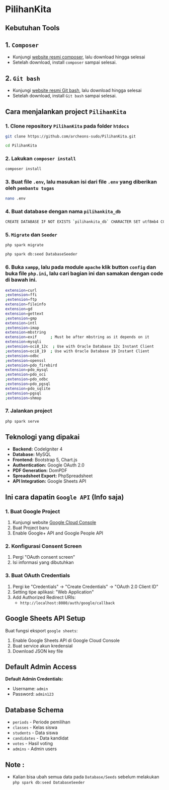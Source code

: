 # PilihanKita 

## Kebutuhan Tools

## 1. `Composer` 

- Kunjungi [website resmi composer](https://getcomposer.org/download/), lalu download hingga selesai
- Setelah download, install `composer` sampai selesai.

## 2. `Git bash`

- Kunjungi [website resmi Git bash](https://git-scm.com/downloads), lalu download hingga selesai
- Setelah download, install `Git bash` sampai selesai.


## Cara menjalankan project `PilihanKita`

### 1. Clone repository `PilihanKita` pada folder `htdocs`

```bash
git clone https://github.com/archeons-sudo/PilihanKita.git
```

```bash
cd PilihanKita
```

### 2. Lakukan `composer install`

```bash
composer install
```

### 3. Buat file `.env`, lalu masukan isi dari file `.env` yang diberikan oleh `pembantu tugas`

```bash
nano .env
```

### 4. Buat database dengan nama `pilihankita_db`

```bash
CREATE DATABASE IF NOT EXISTS `pilihankita_db` CHARACTER SET utf8mb4 COLLATE utf8mb4_unicode_ci;
```

### 5. `Migrate` dan `Seeder`

```bash
php spark migrate
```

```bash
php spark db:seed DatabaseSeeder
```

### 6. Buka `xampp`, lalu pada module `apache` klik button `config` dan buka file `php.ini`, lalu cari bagian ini dan samakan dengan code di bawah ini.

```bash
extension=curl
;extension=ffi
;extension=ftp
extension=fileinfo
extension=gd
extension=gettext
;extension=gmp
extension=intl
;extension=imap
extension=mbstring
extension=exif      ; Must be after mbstring as it depends on it
extension=mysqli
;extension=oci8_12c  ; Use with Oracle Database 12c Instant Client
;extension=oci8_19  ; Use with Oracle Database 19 Instant Client
;extension=odbc
;extension=openssl
;extension=pdo_firebird
extension=pdo_mysql
;extension=pdo_oci
;extension=pdo_odbc
;extension=pdo_pgsql
extension=pdo_sqlite
;extension=pgsql
;extension=shmop
```

### 7. Jalankan project

```bash
php spark serve
```

## Teknologi yang dipakai

- **Backend:** CodeIgniter 4
- **Database:** MySQL
- **Frontend:** Bootstrap 5, Chart.js
- **Authentication:** Google OAuth 2.0
- **PDF Generation:** DomPDF
- **Spreadsheet Export:** PhpSpreadsheet
- **API Integration:** Google Sheets API


## Ini cara dapatin `Google API` (Info saja)

### 1. Buat Google Project
1. Kunjungi website [Google Cloud Console](https://console.cloud.google.com/)
2. Buat Project baru
3. Enable Google+ API and Google People API

### 2. Konfigurasi Consent Screen
1. Pergi "OAuth consent screen"
2. Isi informasi yang dibutuhkan

### 3. Buat OAuth Credentials
1. Pergi ke  "Credentials" → "Create Credentials" → "OAuth 2.0 Client ID"
2. Setting tipe aplikasi: "Web Application"
3. Add Authorized Redirect URIs:
   - `http://localhost:8080/auth/google/callback`


## Google Sheets API Setup

Buat fungsi eksport `google sheets`:

1. Enable Google Sheets API di Google Cloud Console
2. Buat service akun kredensial
3. Download JSON key file

## Default Admin Access

**Default Admin Credentials:**
- Username: `admin`
- Password: `admin123`


## Database Schema

- `periods` - Periode pemilihan
- `classes` - Kelas siswa
- `students` - Data siswa
- `candidates` - Data kandidat
- `votes` - Hasil voting
- `admins` - Admin users


## Note : 
- Kalian bisa ubah semua data pada `Database/Seeds` sebelum melakukan `php spark db:seed DatabaseSeeder`